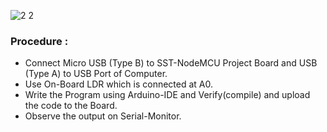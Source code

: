 ![2 2](https://user-images.githubusercontent.com/65058286/155886011-54a15642-59a3-4f16-b641-a786a1501315.png)
### Procedure :
- Connect Micro USB (Type B) to SST-NodeMCU Project Board and USB (Type A) to USB Port of Computer. 
- Use On-Board LDR which is connected at A0.
- Write the Program using Arduino-IDE and Verify(compile) and upload the code to the Board.
- Observe the output on Serial-Monitor.
